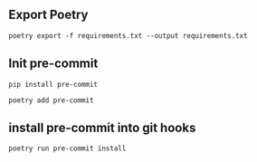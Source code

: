 ## Export Poetry

`poetry export -f requirements.txt --output requirements.txt`

## Init pre-commit

`pip install pre-commit`

`poetry add pre-commit`

## install pre-commit into git hooks
`poetry run pre-commit install`
